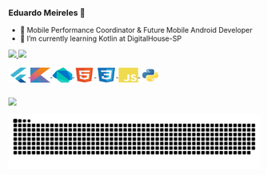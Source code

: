### Eduardo Meireles 👋

- 🔭 Mobile Performance Coordinator & Future Mobile Android Developer
- 🌱 I’m currently learning Kotlin at DigitalHouse-SP

 <div>
  <a href="https://github.com/eduardomeireles87">
  <img height="180em" src="https://github-readme-stats.vercel.app/api?username=eduardomeireles87&show_icons=true&theme=dracula&include_all_commits=true&count_private=true"/>
  <img height="180em" src="https://github-readme-stats.vercel.app/api/top-langs/?username=eduardomeireles87&layout=compact&langs_count=7&theme=dracula"/>
</div>
  
  <div style="display: inline_block"><br>
    <link rel="stylesheet" href="https://cdn.jsdelivr.net/gh/devicons/devicon@v2.12.0/devicon.min.css">
  <img align="center" alt="Js" height="30" width="40" src="https://raw.githubusercontent.com/devicons/devicon/9f4f5cdb393299a81125eb5127929ea7bfe42889/icons/flutter/flutter-original.svg">
  <img align="center" alt="Js" height="30" width="40" src="https://raw.githubusercontent.com/devicons/devicon/9f4f5cdb393299a81125eb5127929ea7bfe42889/icons/kotlin/kotlin-original.svg">
  <img align="center" alt="Js" height="30" width="40" src="https://raw.githubusercontent.com/devicons/devicon/9f4f5cdb393299a81125eb5127929ea7bfe42889/icons/dart/dart-original.svg">
  <img align="center" alt="HTML" height="30" width="40" src="https://raw.githubusercontent.com/devicons/devicon/master/icons/html5/html5-original.svg">
  <img align="center" alt="CSS" height="30" width="40" src="https://raw.githubusercontent.com/devicons/devicon/master/icons/css3/css3-original.svg">
  <img align="center" alt="Js" height="30" width="40" src="https://raw.githubusercontent.com/devicons/devicon/master/icons/javascript/javascript-plain.svg">
  <img align="center" alt="Python" height="30" width="40" src="https://raw.githubusercontent.com/devicons/devicon/master/icons/python/python-original.svg">
 
  
</div>
  
##
  
  <div> 
  <a href="https://www.linkedin.com/in/meireleseduardo/" target="_blank"><img src="https://img.shields.io/badge/-LinkedIn-%230077B5?style=for-the-badge&logo=linkedin&logoColor=white" target="_blank"></a>  
   
   ![Snake animation](https://github.com/eduardomeireles87/eduardomeireles87/blob/output/github-contribution-grid-snake.svg)
   

  
</div>

